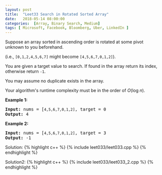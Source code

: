```yaml
---
layout: post
title:  "Leet33 Search in Rotated Sorted Array"
date:   2018-05-14 08:00:00
categories:  [Array, Binary Search, Medium]
tags: [ Microsoft, Facebook, Bloomberg, Uber, LinkedIn ]
---
```


<div class="question-description__2cX5"><div><p>Suppose an array sorted in ascending order is rotated at some pivot unknown to you beforehand.</p>

<p>(i.e., <code>[0,1,2,4,5,6,7]</code> might become <code>[4,5,6,7,0,1,2]</code>).</p>

<p>You are given a target value to search. If found in the array return its index, otherwise return <code>-1</code>.</p>

<p>You may assume no duplicate exists in the array.</p>

<p>Your algorithm's runtime complexity must be in the order of&nbsp;<em>O</em>(log&nbsp;<em>n</em>).</p>

<p><strong>Example 1:</strong></p>

<pre><strong>Input:</strong> nums = [<code>4,5,6,7,0,1,2]</code>, target = 0
<strong>Output:</strong> 4
</pre>

<p><strong>Example 2:</strong></p>

<pre><strong>Input:</strong> nums = [<code>4,5,6,7,0,1,2]</code>, target = 3
<strong>Output:</strong> -1</pre>
</div></div>

Solution: 
{% highlight c++ %}
{% include leet033/leet033.cpp %}
{% endhighlight %}

Solution2:
{% highlight c++ %}
{% include leet033/leet033_2.cpp %}
{% endhighlight %}
